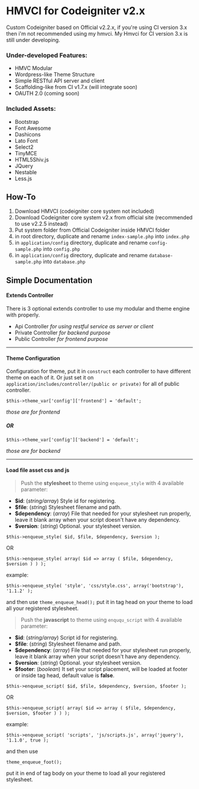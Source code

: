 # HMVCI for Codeigniter v2.x
Custom Codeigniter based on Official v2.2.x, if you're using CI version 3.x then i'm not recommended
using my hmvci. My Hmvci for CI version 3.x is still under developing.

### Under-developed Features:
- HMVC Modular
- Wordpress-like Theme Structure
- Simple RESTful API server and client
- Scaffolding-like from CI v1.7.x (will integrate soon)
- OAUTH 2.0 (coming soon)

### Included Assets:
- Bootstrap
- Font Awesome
- Dashicons
- Lato Font
- Select2
- TinyMCE
- HTML5Shiv.js
- JQuery
- Nestable
- Less.js

## How-To
1.  Download HMVCI (codeigniter core system not included)
2.  Download Codeigniter core system v2.x from official site (recommended to use v2.2.5 instead)
3.  Put system folder from Official Codeigniter inside HMVCI folder
4.  in root directory, duplicate and rename `index-sample.php` into `index.php`
5.  in `application/config` directory, duplicate and rename `config-sample.php` into `config.php`
6.  in `application/config` directory, duplicate and rename `database-sample.php` into `database.php`

## Simple Documentation
#### Extends Controller
There is 3 optional extends controller to use my modular and theme engine with properly.
- Api Controller *for using restful service as server or client*
- Private Controller *for backend purpose*
- Public Controller *for frontend purpose*

---
#### Theme Configuration
Configuration for theme, put it in `construct` each controller to have different theme on each of it. Or
just set it on `application/includes/controller/(public or private)` for all of public controller.

	$this->theme_var['config']['frontend'] = 'default';
*those are for frontend*

##### OR

	$this->theme_var['config']['backend'] = 'default';
*those are for backend*

---
#### Load file asset css and js
> Push the **stylesheet** to theme using `enqueue_style` with 4 available parameter:

- **$id**: (*string/array*) Style id for registering.
- **$file**: (*string*) Stylesheet filename and path.
- **$dependency**: (*array*) File that needed for your stylesheet run properly, leave it blank array when your script doesn't have any dependency.
- **$version**: (*string*) Optional. your stylesheet version.

<!-- -->

	$this->enqueue_style( $id, $file, $dependency, $version );

OR

	$this->enqueue_style( array( $id => array ( $file, $dependency, $version ) ) );

example:

	$this->enqueue_style( 'style', 'css/style.css', array('bootstrap'), '1.1.2' );

and then use `theme_enqueue_head();` put it in tag head on your theme to load all your registered stylesheet.

> Push the **javascript** to theme using `enququ_script` with 4 available parameter:

- **$id**: (*string/array*) Script id for registering.
- **$file**: (*string*) Stylesheet filename and path.
- **$dependency**: (*array*) File that needed for your stylesheet run properly, leave it blank array when your script doesn't have any dependency.
- **$version**: (*string*) Optional. your stylesheet version.
- **$footer**: (*boolean*) It set your script placement, will be loaded at footer or inside tag head, default value is **false**.

<!-- -->

	$this->enqueue_script( $id, $file, $dependency, $version, $footer );

OR

	$this->enqueue_script( array( $id => array ( $file, $dependency, $version, $footer ) ) );

example:

	$this->enqueue_script( 'scripts', 'js/scripts.js', array('jquery'), '1.1.0', true );

and then use

	theme_enqueue_foot();

put it in end of tag body on your theme to load all your registered stylesheet.